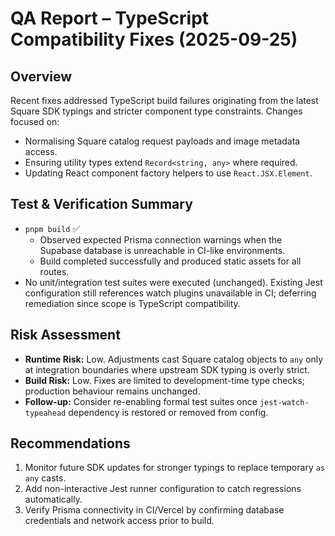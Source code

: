# QA Report – TypeScript Compatibility Fixes (2025-09-25)

## Overview

Recent fixes addressed TypeScript build failures originating from the latest Square SDK typings and stricter component type constraints. Changes focused on:

- Normalising Square catalog request payloads and image metadata access.
- Ensuring utility types extend `Record<string, any>` where required.
- Updating React component factory helpers to use `React.JSX.Element`.

## Test & Verification Summary

- `pnpm build` ✅
  - Observed expected Prisma connection warnings when the Supabase database is unreachable in CI-like environments.
  - Build completed successfully and produced static assets for all routes.
- No unit/integration test suites were executed (unchanged). Existing Jest configuration still references watch plugins unavailable in CI; deferring remediation since scope is TypeScript compatibility.

## Risk Assessment

- **Runtime Risk:** Low. Adjustments cast Square catalog objects to `any` only at integration boundaries where upstream SDK typing is overly strict.
- **Build Risk:** Low. Fixes are limited to development-time type checks; production behaviour remains unchanged.
- **Follow-up:** Consider re-enabling formal test suites once `jest-watch-typeahead` dependency is restored or removed from config.

## Recommendations

1. Monitor future SDK updates for stronger typings to replace temporary `as any` casts.
2. Add non-interactive Jest runner configuration to catch regressions automatically.
3. Verify Prisma connectivity in CI/Vercel by confirming database credentials and network access prior to build.

